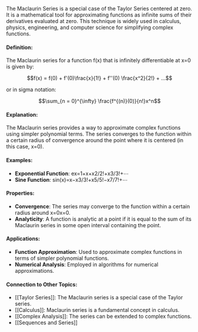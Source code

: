The Maclaurin Series is a special case of the Taylor Series centered at zero. It is a mathematical tool for approximating functions as infinite sums of their derivatives evaluated at zero. This technique is widely used in calculus, physics, engineering, and computer science for simplifying complex functions.

#### Definition:

The Maclaurin series for a function f(x) that is infinitely differentiable at x=0 is given by:

$$f(x) = f(0) + f'(0)\frac{x}{1!} + f''(0) \frac{x^2}{2!} + ...$$

or in sigma notation:

$$\sum_{n = 0}^{\infty} \frac{f^{(n)}(0)}{n!}x^n$$

#### Explanation:

The Maclaurin series provides a way to approximate complex functions using simpler polynomial terms. The series converges to the function within a certain radius of convergence around the point where it is centered (in this case, x=0).

#### Examples:

- **Exponential Function**: ex=1+x+x2/2!+x3/3!+⋯
- **Sine Function**: sin⁡(x)=x−x3/3!+x5/5!−x7/7!+⋯

#### Properties:

- **Convergence**: The series may converge to the function within a certain radius around x=0x=0.
- **Analyticity**: A function is analytic at a point if it is equal to the sum of its Maclaurin series in some open interval containing the point.

#### Applications:

- **Function Approximation**: Used to approximate complex functions in terms of simpler polynomial functions.
- **Numerical Analysis**: Employed in algorithms for numerical approximations.

#### Connection to Other Topics:

- [[Taylor Series]]: The Maclaurin series is a special case of the Taylor series.
- [[Calculus]]: Maclaurin series is a fundamental concept in calculus.
- [[Complex Analysis]]: The series can be extended to complex functions.
- [[Sequences and Series]]
